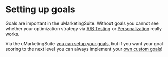 # Setting up goals

Goals are important in the uMarketingSuite. Without goals you cannot see whether your optimization strategy via [A/B Testing](/a-b-testing/) or [Personalization](/personalization/) really works.

Via the uMarketingSuite [you can setup your goals](/installing-umarketingsuite/settings-section/setup-goals/), but if you want your goal scoring to the next level you can always implement your [own custom goals](/analytics/setting-up-goals/custom-goals-scoring/)!